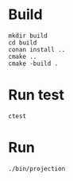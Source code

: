 # Build
```Shell
mkdir build
cd build
conan install ..
cmake ..
cmake -build .
```

# Run test
```Shell
ctest
```

# Run
```Shell
./bin/projection
```
